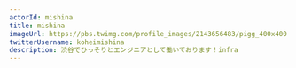 ```yaml
---
actorId: mishina
title: mishina
imageUrl: https://pbs.twimg.com/profile_images/2143656483/pigg_400x400.PNG
twitterUsername: koheimishina
description: 渋谷でひっそりとエンジニアとして働いております！infra
---
```

